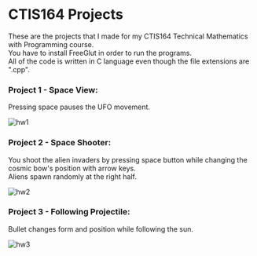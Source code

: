 # CTIS164 Projects

These are the projects that I made for my CTIS164 Technical Mathematics with Programming course. \
You have to install FreeGlut in order to run the programs. \
All of the code is written in C language even though the file extensions are ".cpp". 

### Project 1 - Space View:

Pressing space pauses the UFO movement. 


![hw1](https://github.com/nefeygt/opengl_glut_projects/assets/36823741/d2ca9084-789b-4bc4-9835-e6ab8e6990c3)

### Project 2 - Space Shooter:

You shoot the alien invaders by pressing space button while changing the cosmic bow's position with arrow keys. \
Aliens spawn randomly at the right half. 


![hw2](https://github.com/nefeygt/opengl_glut_projects/assets/36823741/e6c830f3-f53a-4b21-819d-66a93e4b62d6)

### Project 3 - Following Projectile:

Bullet changes form and position while following the sun. 


![hw3](https://github.com/nefeygt/opengl_glut_projects/assets/36823741/fae90853-3c9f-4e50-be59-5e4c1ea7302b)
